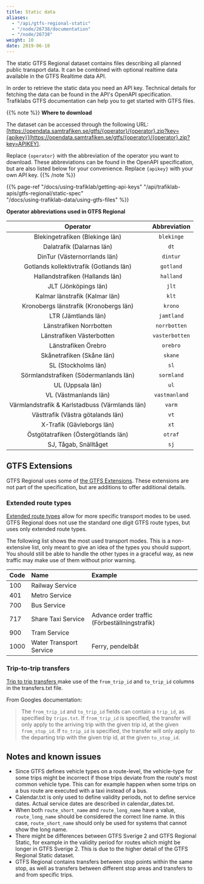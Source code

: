 ```yaml
---
title: Static data 
aliases: 
  - "/api/gtfs-regional-static"
  - "/node/26738/documentation"
  - "/node/26738"
weight: 10
date: 2019-06-10
---
```


The static GTFS Regional dataset contains files describing all planned public transport data. It can be combined 
with optional realtime data available in the GTFS Realtime data API.

In order to retrieve the static data you need an API key. Technical details for fetching the data can be found in the
API's OpenAPI specification. Trafiklabs GTFS documentation can help you to get started with GTFS files. 

{{% note %}}
**Where to download**

The dataset can be accessed through the following URL:
[https://opendata.samtrafiken.se/gtfs/{operator}/{operator}.zip?key={apikey}](https://opendata.samtrafiken.se/gtfs/{operator}/{operator}.zip?key=APIKEY).

Replace `{operator}` with the abbreviation of the operator you want to download. These abbreviations can be found in the 
OpenAPI specification, but are also listed below for your convenience. Replace `{apikey}` with your own API key. 
{{% /note %}}

{{% page-ref "/docs/using-trafiklab/getting-api-keys" "/api/trafiklab-apis/gtfs-regional/static-spec"  
"/docs/using-trafiklab-data/using-gtfs-files"  %}}

**Operator abbreviations used in GTFS Regional**

| Operator | Abbreviation |
| :---: | :---: |
| Blekingetrafiken (Blekinge län) | `blekinge` |
| Dalatrafik (Dalarnas län) | `dt` |
| DinTur (Västernorrlands län) | `dintur` |
| Gotlands kollektivtrafik (Gotlands län) | `gotland` |
| Hallandstrafiken (Hallands län) | `halland` |
| JLT (Jönköpings län) | `jlt` |
| Kalmar länstrafik (Kalmar län) | `klt` |
| Kronobergs länstrafik (Kronobergs län) | `krono` |
| LTR (Jämtlands län) | `jamtland` |
| Länstrafiken Norrbotten | `norrbotten` |
| Länstrafiken Västerbotten| `vasterbotten` |
| Länstrafiken Örebro| `orebro` |
| Skånetrafiken (Skåne län) | `skane` |
| SL (Stockholms län) | `sl` |
| Sörmlandstrafiken (Södermanlands län) | `sormland` |
| UL (Uppsala län) | `ul` |
| VL (Västmanlands län) | `vastmanland` |
| Värmlandstrafik & Karlstadbuss (Värmlands län) | `varm` |
| Västtrafik (Västra götalands län) | `vt` |
| X-Trafik (Gävleborgs län) | `xt` |
| Östgötatrafiken (Östergötlands län) | `otraf` |
| SJ, Tågab, Snälltåget | `sj` |


## GTFS Extensions

GTFS Regional uses some of 
[the GTFS Extensions](https://developers.google.com/transit/gtfs/reference/gtfs-extensions).
These extensions are not part of the specification, but are additions to offer additional details. 

### Extended route types

[Extended route types](https://developers.google.com/transit/gtfs/reference/extended-route-types) allow for more
specific transport modes to be used. GTFS Regional does not use the standard one digit GTFS route types, but uses only
extended route types.

The following list shows the most used transport modes. This is a non-extensive list, only meant to give an idea of the
types you should support. You should still be able to handle the other types in a graceful way, as new traffic may make
use of them without prior warning.

| Code | Name | Example |
| :--- | :--- | :--- |
| 100 | Railway Service |  |
| 401 | Metro Service |  |
| 700 | Bus Service |  |
| 717 | Share Taxi Service | Advance order traffic (Förbeställningstrafik) |
| 900 | Tram Service |  |
| 1000 | Water Transport Service | Ferry, pendelbåt |

### Trip-to-trip transfers

[Trip to trip transfers ](https://developers.google.com/transit/gtfs/reference/gtfs-extensions#TripToTripTransfers) make
use of the `from_trip_id`  and `to_trip_id` columns in the transfers.txt file.

From Googles documentation:

> The `from_trip_id` and `to_trip_id` fields can contain a `trip_id`, as specified by `trips.txt`. If `from_trip_id` is
> specified, the transfer will only apply to the arriving trip with the given trip id, at the given `from_stop_id`. 
> If `to_trip_id` is specified, the transfer will only apply to the departing trip with the given trip id, at the 
> given `to_stop_id`.


## Notes and known issues

- Since GTFS defines vehicle types on a route-level, the vehicle-type for some trips might be incorrect if those 
  trips deviate from the route's most common vehicle type. This can for example happen when some trips on a bus 
  route are executed with a taxi instead of a bus.
- Calendar.txt is only used to define validity periods, not to define service dates. Actual service dates are 
  described in calendar_dates.txt.
- When both `route_short_name` and `route_long_name` have a value, `route_long_name` should be considered the correct 
  line name. In this case, `route_short_name` should only be used for systems that cannot show the long name.
- There might be differences between GTFS Sverige 2 and GTFS Regional Static, for example in the validity period for 
  routes which might be longer in GTFS Sverige 2. This is due to the higher detail of the GTFS Regional Static dataset.
- GTFS Regional contains transfers between stop points within the same stop, as well as transfers between different 
  stop areas and transfers to and from specific trips.